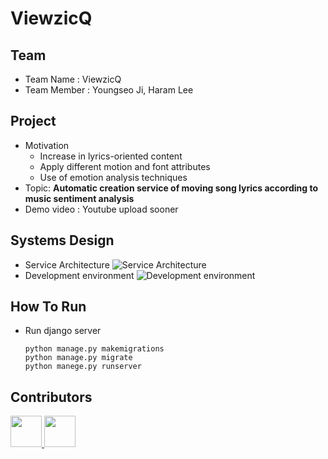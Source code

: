 # ViewzicQ

## Team
* Team Name : ViewzicQ
* Team Member : Youngseo Ji, Haram Lee

## Project
* Motivation
  * Increase in lyrics-oriented content
  * Apply different motion and font attributes
  * Use of emotion analysis techniques
* Topic: **Automatic creation service of moving song lyrics according to music sentiment analysis**
* Demo video : Youtube upload sooner

## Systems Design
* Service Architecture
![Service Architecture](https://user-images.githubusercontent.com/35680202/113480172-10258400-94ce-11eb-884c-b0c38ad434d5.png)
* Development environment
![Development environment](https://user-images.githubusercontent.com/35680202/113480199-28959e80-94ce-11eb-8e06-e85b1f94a3d2.png)

## How To Run
* Run django server
  ```
  python manage.py makemigrations
  python manage.py migrate
  python manege.py runserver
  ```

## Contributors
<div>
<a href="https://github.com/hrxorxm">
  <img src="https://github.com/hrxorxm.png" width="50" height="50" >
</a>
<a href="https://github.com/youngseo-Ji">
  <img src="https://github.com/youngseo-Ji.png" width="50" height="50" >
</a>
